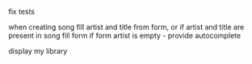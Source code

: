 fix tests

when creating song 
    fill artist and title from form, or if artist and title are present in song fill form
    if form artist is empty - provide autocomplete

display my library